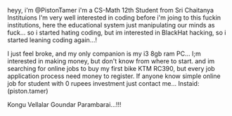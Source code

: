 heyy, i'm @PistonTamer 
i'm a CS-Math 12th Student from Sri Chaitanya Instituions
I'm very well interested in coding before i'm joing to this fuckin institutions, here the educational system just manipulating our minds as fuck...
so i started hating coding, but im interested in BlackHat hacking, so i started leaning coding again...!

I just feel broke, and my only companion is my i3 8gb ram PC...
I;m interested in making money, but don't know from where to start. 
and im searching for online jobs to buy my first bike KTM RC390, but every job application process need money to register.
If anyone know simple online job for student with 0 rupees investment just contact me...
Instaid: (piston.tamer)

Kongu Vellalar Goundar Parambarai...!!!


<!---
PistonTamer/PistonTamer is a ✨ special ✨ repository because its `README.md` (this file) appears on your GitHub profile.
You can click the Preview link to take a look at your changes.
--->
